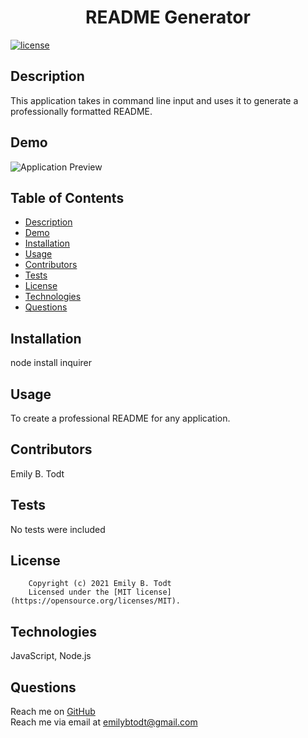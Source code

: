  
  <h1 align="center">README Generator</h1>

  [![license](https://img.shields.io/static/v1?label=license&message=MIT&color=yellow)](https://opensource.org/licenses/MIT)

  ## Description
  This application takes in command line input and uses it to generate a professionally formatted README.

  ## Demo

  ![Application Preview](assets/demo.gif)

  ## Table of Contents

  - [Description](#description)
  - [Demo](#demo)
  - [Installation](#installation)
  - [Usage](#usage)
  - [Contributors](#contributors)
  - [Tests](#tests)
  - [License](#license)
  - [Technologies](#technologies)
  - [Questions](#questions)
  
  ## Installation
  node install inquirer

  ## Usage
  To create a professional README for any application.

  ## Contributors
  Emily B. Todt

  ## Tests
  No tests were included

  ## License
  
        Copyright (c) 2021 Emily B. Todt 
        Licensed under the [MIT license](https://opensource.org/licenses/MIT).
      

  ## Technologies
  JavaScript, Node.js

  ## Questions
  Reach me on [GitHub](https://www.github.com/todtsies)  
  Reach me via email at <emilybtodt@gmail.com>
